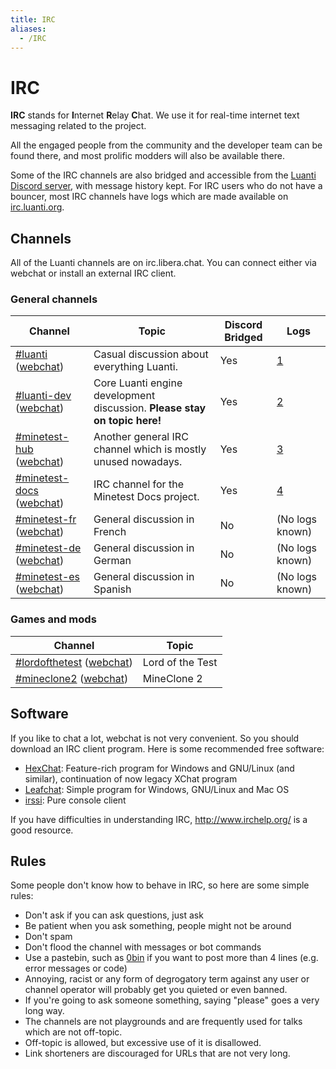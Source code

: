 ```yaml
---
title: IRC
aliases:
  - /IRC
---
```


# IRC

**IRC** stands for **I**nternet **R**elay **C**hat. We use it for real-time internet text messaging related to the project.

All the engaged people from the community and the developer team can be found there, and most prolific modders will also be available there.

Some of the IRC channels are also bridged and accessible from the [Luanti Discord server](https://discord.gg/minetest), with message history kept. For IRC users who do not have a bouncer, most IRC channels have logs which are made available on [irc.luanti.org](https://irc.luanti.org/).

## Channels

All of the Luanti channels are on irc.libera.chat. You can connect either via webchat or install an external IRC client.

### General channels

| Channel                                                                                                    | Topic                                                                     | Discord Bridged | Logs                                      |
| ---------------------------------------------------------------------------------------------------------- | ------------------------------------------------------------------------- | --------------- | ----------------------------------------- |
| [#luanti](irc://irc.libera.chat/#minetest) ([webchat](https://web.libera.chat/#luanti))                    | Casual discussion about everything Luanti.                                | Yes             | [1](https://irc.luanti.org/luanti)        |
| [#luanti-dev](irc://irc.libera.chat/#luanti-dev) ([webchat](https://web.libera.chat/#luanti-dev))          | Core Luanti engine development discussion. **Please stay on topic here!** | Yes             | [2](https://irc.luanti.org/luanti-dev)    |
| [#minetest-hub](irc://irc.libera.chat/#minetest-hub) ([webchat](https://web.libera.chat/#minetest-hub))    | Another general IRC channel which is mostly unused nowadays.              | Yes             | [3](https://irc.luanti.org/minetest-hub)  |
| [#minetest-docs](irc://irc.libera.chat/#minetest-docs) ([webchat](https://web.libera.chat/#minetest-docs)) | IRC channel for the Minetest Docs project.                                | Yes             | [4](https://irc.luanti.org/minetest-docs) |
| [#minetest-fr](irc://irc.libera.chat/#minetest-fr) ([webchat](https://web.libera.chat/#minetest-fr))       | General discussion in French                                              | No              | (No logs known)                           |
| [#minetest-de](irc://irc.libera.chat/#minetest-de) ([webchat](https://web.libera.chat/#minetest-de))       | General discussion in German                                              | No              | (No logs known)                           |
| [#minetest-es](irc://irc.libera.chat/#minetest-es) ([webchat](https://web.libera.chat/#minetest-es))       | General discussion in Spanish                                             | No              | (No logs known)                           |

### Games and mods

| Channel                                                                                                    | Topic            |
| ---------------------------------------------------------------------------------------------------------- | ---------------- |
| [#lordofthetest](irc://irc.libera.chat/#lordofthetest) ([webchat](https://web.libera.chat/#lordofthetest)) | Lord of the Test |
| [#mineclone2](irc://irc.libera.chat/#mineclone2) ([webchat](https://web.libera.chat/#mineclone2))          | MineClone 2      |

## Software

If you like to chat a lot, webchat is not very convenient. So you should download an IRC client program. Here is some recommended free software:

- [HexChat](https://hexchat.github.io/): Feature-rich program for Windows and GNU/Linux (and similar), continuation of now legacy XChat program
- [Leafchat](http://www.leafdigital.com/software/leafchat/): Simple program for Windows, GNU/Linux and Mac OS
- [irssi](https://irssi.org/): Pure console client

If you have difficulties in understanding IRC, [<http://www.irchelp.org/>](https://www.irchelp.org/) is a good resource.

## Rules

Some people don't know how to behave in IRC, so here are some simple rules:

- Don't ask if you can ask questions, just ask
- Be patient when you ask something, people might not be around
- Don't spam
- Don't flood the channel with messages or bot commands
- Use a pastebin, such as [0bin](https://0bin.net) if you want to post more than 4 lines (e.g. error messages or code)
- Annoying, racist or any form of degrogatory term against any user or channel operator will probably get you quieted or even banned.
- If you're going to ask someone something, saying "please" goes a very long way.
- The channels are not playgrounds and are frequently used for talks which are not off-topic.
- Off-topic is allowed, but excessive use of it is disallowed.
- Link shorteners are discouraged for URLs that are not very long.
